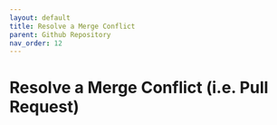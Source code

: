 ```yaml
---
layout: default
title: Resolve a Merge Conflict
parent: Github Repository
nav_order: 12
---
```


# Resolve a Merge Conflict (i.e. Pull Request)

